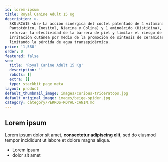 ```yaml
---
id: lorem-ipsum
title: Royal Canine Adult 15 Kg
description: >-
  SKU:RCA15 <br> La acción sinérgica del cóctel patentado de 4 vitaminas (ácido
  Pantoténico, Inositol, Niacina y Colina) y 1 aminoácido (Histidina), para
  reforzar la efectividad de la barrera de piel y limitar el riesgo de
  irritación cutánea por medio de la promoción de síntesis de ceramidas y
  limitando la pérdida de agua transepidérmica.
price: '1,580'
order: 0
featured: false
seo:
  title: 'Royal Canine Adult 15 Kg'
  description: ''
  robots: []
  extra: []
  type: stackbit_page_meta
layout: product
default_thumbnail_image: images/curious-triceratops.jpg
default_original_image: images/beige-spider.jpg
category: category/PERROS-ROYAL-CANIN.md
---
```

## Lorem ipsum

Lorem ipsum dolor sit amet, **consectetur adipiscing elit**, sed do eiusmod tempor incididunt ut labore et dolore magna aliqua.

- Lorem ipsum
- dolor sit amet